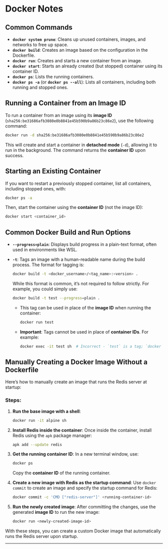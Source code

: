# Docker Notes

## Common Commands

- **`docker system prune`**: Cleans up unused containers, images, and networks to free up space.
- **`docker build`**: Creates an image based on the configuration in the Dockerfile.
- **`docker run`**: Creates and starts a new container from an image.
- **`docker start`**: Starts an already created (but stopped) container using its container ID.
- **`docker ps`**: Lists the running containers.
- **`docker ps -a`** (or **`docker ps --all`**): Lists all containers, including both running and stopped ones.

## Running a Container from an Image ID

To run a container from an image using its **image ID** (`sha256:be31686afb3080e0b8841e45b590b9a86b23c86e2`), use the following command:

```bash
docker run -d sha256:be31686afb3080e0b8841e45b590b9a86b23c86e2
```

This will create and start a container in **detached mode** (`-d`), allowing it to run in the background. The command returns the **container ID** upon success.

## Starting an Existing Container

If you want to restart a previously stopped container, list all containers, including stopped ones, with:

```bash
docker ps -a
```

Then, start the container using the **container ID** (not the image ID):

```bash
docker start <container_id>
```

## Common Docker Build and Run Options

- **`--progress=plain`**: Displays build progress in a plain-text format, often used in environments like WSL.
- **`-t`**: Tags an image with a human-readable name during the build process. The format for tagging is:

  ```bash
  docker build -t <docker_username>/<tag_name>:<version> .
  ```

  While this format is common, it’s not required to follow strictly. For example, you could simply use:

  ```bash
  docker build -t test --progress=plain .
  ```

  - This tag can be used in place of the **image ID** when running the container:

    ```bash
    docker run test
    ```

  - **Important**: Tags cannot be used in place of **container IDs**. For example:

    ```bash
    docker exec -it test sh  # Incorrect - `test` is a tag; `docker exec` requires a container ID.
    ```

## Manually Creating a Docker Image Without a Dockerfile

Here’s how to manually create an image that runs the Redis server at startup:

### Steps:

1. **Run the base image with a shell**:

   ```bash
   docker run -it alpine sh
   ```

2. **Install Redis inside the container**:
   Once inside the container, install Redis using the `apk` package manager:

   ```bash
   apk add --update redis
   ```

3. **Get the running container ID**:
   In a new terminal window, use:

   ```bash
   docker ps
   ```

   Copy the **container ID** of the running container.

4. **Create a new image with Redis as the startup command**:
   Use `docker commit` to create an image and specify the startup command for Redis:

   ```bash
   docker commit -c 'CMD ["redis-server"]' <running-container-id>
   ```

5. **Run the newly created image**:
   After committing the changes, use the generated **image ID** to run the new image:
   ```bash
   docker run <newly-created-image-id>
   ```

With these steps, you can create a custom Docker image that automatically runs the Redis server upon startup.

---
